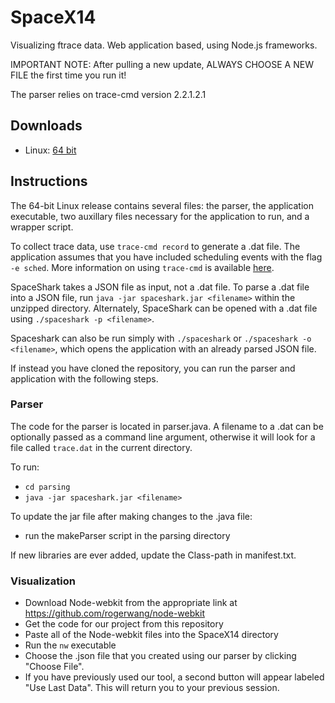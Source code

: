 SpaceX14
========

Visualizing ftrace data. Web application based, using Node.js frameworks.

IMPORTANT NOTE: After pulling a new update, ALWAYS CHOOSE A NEW FILE the first time you run it!

The parser relies on trace-cmd version 2.2.1.2.1

## Downloads
* Linux: [64 bit](https://github.com/golden3point14/SpaceX14/releases/download/v1Linux/spaceshark.tar.gz)

## Instructions

The 64-bit Linux release contains several files: the parser, the application
executable, two auxillary files necessary for the application to run, and a
wrapper script.

To collect trace data, use `trace-cmd record` to generate a .dat file.
The application assumes that you have included scheduling events with the flag
`-e sched`. More information on using `trace-cmd` is available
[here](https://lwn.net/Articles/410200/).

SpaceShark takes a JSON file as input, not a .dat file. To parse a .dat file
into a JSON file, run `java -jar spaceshark.jar <filename>` within the unzipped
directory. Alternately, SpaceShark can be opened with a .dat file using
`./spaceshark -p <filename>`.

Spaceshark can also be run simply with `./spaceshark` or `./spaceshark -o
<filename>`, which opens the application with an already parsed JSON file.

If instead you have cloned the repository, you can run the parser and
application with the following steps.

### Parser
The code for the parser is located in parser.java. A filename to a .dat can be optionally
passed as a command line argument, otherwise it will look for a file called `trace.dat` in
the current directory.

To run:
- `cd parsing`
- `java -jar spaceshark.jar <filename>`

To update the jar file after making changes to the .java file:
- run the makeParser script in the parsing directory

If new libraries are ever added, update the Class-path in manifest.txt.

### Visualization

- Download Node-webkit from the appropriate link at https://github.com/rogerwang/node-webkit
- Get the code for our project from this repository
- Paste all of the Node-webkit files into the SpaceX14 directory
- Run the `nw` executable
- Choose the .json file that you created using our parser by clicking "Choose File".
- If you have previously used our tool, a second button will appear labeled "Use Last Data". This will return you to your previous session.
